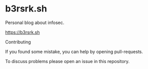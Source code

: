 # b3rsrk.sh
Personal blog about infosec.

https://b3rsrk.sh

Contributing

If you found some mistake, you can help by opening pull-requests.

To discuss problems please open an issue in this repository.
